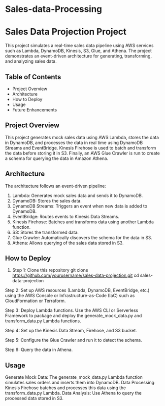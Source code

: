 # Sales-data-Processing

# Sales Data Projection Project

This project simulates a real-time sales data pipeline using AWS services such as Lambda, DynamoDB, Kinesis, S3, Glue, and Athena. The project demonstrates an event-driven architecture for generating, transforming, and analyzing sales data.

## Table of Contents

- Project Overview
- Architecture
- How to Deploy
- Usage
- Future Enhancements

## Project Overview

This project generates mock sales data using AWS Lambda, stores the data in DynamoDB, and processes the data in real time using DynamoDB Streams and EventBridge. Kinesis Firehose is used to batch and transform the data before storing it in S3. Finally, an AWS Glue Crawler is run to create a schema for querying the data in Amazon Athena.

## Architecture

The architecture follows an event-driven pipeline:
1. Lambda: Generates mock sales data and sends it to DynamoDB.
2. DynamoDB: Stores the sales data.
3. DynamoDB Streams: Triggers an event when new data is added to DynamoDB.
4. EventBridge: Routes events to Kinesis Data Streams.
5. Kinesis Firehose: Batches and transforms data using another Lambda function.
6. S3: Stores the transformed data.
7. Glue Crawler: Automatically discovers the schema for the data in S3.
8. Athena: Allows querying of the sales data stored in S3.

## How to Deploy

1. Step 1: Clone this repository
   git clone https://github.com/yourusername/sales-data-projection.git
   cd sales-data-projection

Step 2: Set up AWS resources (Lambda, DynamoDB, EventBridge, etc.) using the AWS Console or Infrastructure-as-Code (IaC) such as CloudFormation or Terraform.

Step 3: Deploy Lambda functions. Use the AWS CLI or Serverless Framework to package and deploy the generate_mock_data.py and transform_data.py Lambda functions.

Step 4: Set up the Kinesis Data Stream, Firehose, and S3 bucket.

Step 5: Configure the Glue Crawler and run it to detect the schema.

Step 6: Query the data in Athena.

## Usage

Generate Mock Data: The generate_mock_data.py Lambda function simulates sales orders and inserts them into DynamoDB.
Data Processing: Kinesis Firehose batches and processes this data using the transform_data.py Lambda.
Data Analysis: Use Athena to query the processed data stored in S3.
